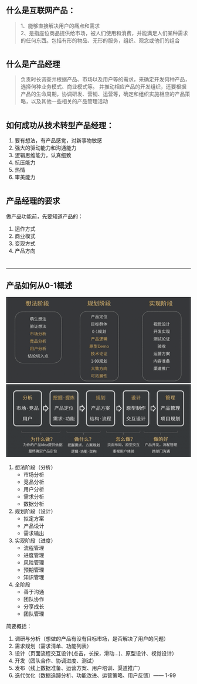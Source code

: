 ## 什么是互联网产品：
>1、能够直接解决用户的痛点和需求  
2、是指座位商品提供给市场，被人们使用和消费，并能满足人们某种需求的任何东西。包括有形的物品、无形的服务，组织、观念或他们的组合 

#   

## 什么是产品经理
>负责时长调查并根据产品、市场以及用户等的需求，来确定开发何种产品，选择何种业务模式、商业模式等。
并推动相应产品的开发组织，还要根据产品的生命周期，协调研发、营销、运营等，确定和组织实施相应的产品策略，以及其他一些相关的产品管理活动

#   

## 如何成功从技术转型产品经理：
1. 要有想法，有产品感觉，对新事物敏感 
2. 强大的驱动能力和沟通能力 
3. 逻辑思维能力，认真细致 
4. 抗压能力 
5. 热情 
6. 审美能力

#   

## 产品经理的要求
做产品功能前，先要知道产品的：
1. 运作方式
2. 商业模式
3. 变现方式 
4. 产品方向

#   
---

## 产品如何从0-1概述
![alt](images/1_1.png)
![alt](images/1_2.png)

1. 想法阶段（分析）
    - 市场分析
    - 竞品分析
    - 用户分析
    - 需求分析
    - 数据分析
2. 规划阶段（设计）
    - 拟定方案
    - 产品设计
    - 需求输出
3. 实现阶段（进度）
    - 流程管理
    - 进度管理
    - 风险管理
    - 预期管理
    - 知识管理
4. 全阶段
    - 善于沟通
    - 团队协作
    - 分享成长
    - 团队管理


简要概括：  
1. 调研与分析（想做的产品有没有目标市场，是否解决了用户的问题）
2. 需求规划（需求清单、功能列表）
3. 设计（页面流程交互设计(点击，长按，滑动...)、原型设计、视觉设计）
4. 开发（团队合作、协调进度、测试）
5. 发布（线上数据准备、运营方案、用户培训、渠道推广）
6. 迭代优化（数据追踪分析、功能改进、运营策略、用户反馈）—— 1-99




